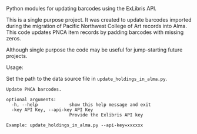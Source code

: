 Python modules for updating barcodes using the ExLibris API. 

This is a single purpose project. It was created to update barcodes 
imported during the migration of Pacific Northwest College of Art records into Alma. This code updates PNCA item records
 by padding barcodes with missing zeros.

Although single purpose the code may be useful for jump-starting future projects.

Usage:

Set the path to the data source file in `update_holdings_in_alma.py`.

```
Update PNCA barcodes.

optional arguments:
  -h, --help            show this help message and exit
  -key API Key, --api-key API Key
                        Provide the Exlibris API key
                        
Example: update_holdings_in_alma.py --api-key=xxxxxx

```
